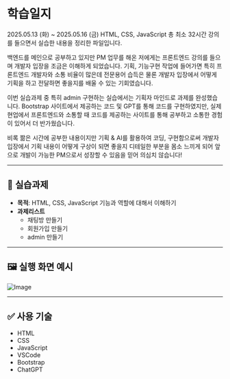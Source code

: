 # 학습일지
2025.05.13 (화) ~ 2025.05.16 (금) 
HTML, CSS, JavaScript 총 최소 32시간 강의를 들으면서 실습한 내용을 정리한 파일입니다. 

백엔드를 메인으로 공부하고 있지만 PM 업무를 해온 저에게는 프론트엔드 강의를 들으며 개발자 입장을 조금은 이해하게 되었습니다. 
기획, 기능구현 작업에 들어가면 특히 프론트엔드 개발자와 소통 비율이 많은데 전문용어 습득은 물론 
개발자 입장에서 어떻게 기획을 하고 전달하면 좋을지를 배울 수 있는 기회였습니다. 

이번 실습과제 중 특히 admin 구현하는 실습에서는 기획자 마인드로 과제를 완성했습니다. 
Bootstrap 사이트에서 제공하는 코드 및 GPT를 통해 코드를 구현하였지만, 
실제 현업에서 프론트엔드와 소통할 때 코드를 제공하는 사이트를 통해 공부하고 소통한 경험이 있어서 더 반가웠습니다. 

비록 짦은 시간에 공부한 내용이지만 기획 & AI를 활용하여 코딩, 구현함으로써 
개발자 입장에서 기획 내용이 어떻게 구상이 되면 좋을지 디테일한 부분을 몸소 느끼게 되어 
앞으로 개발이 가능한 PM으로서 성장할 수 있음을 믿어 의심치 않습니다! 

---

## 🧾 실습과제

- **목적**: HTML, CSS, JavaScript 기능과 역할에 대해서 이해하기 
- **과제리스트**
  - 채팅방 만들기
  - 회원가입 만들기
  - admin 만들기 

---

## 🖼 실행 화면 예시

![Image](https://github.com/user-attachments/assets/ce14d8d4-3359-456a-93da-b524715d8b95)

---


## ✅ 사용 기술

- HTML
- CSS
- JavaScript
- VSCode
- Bootstrap
- ChatGPT
